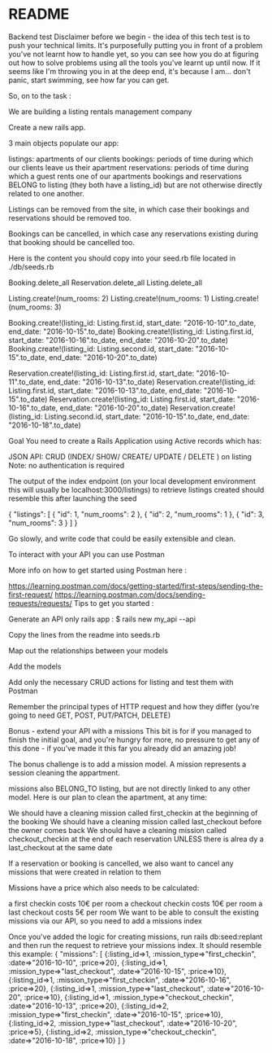 # README

Backend test Disclaimer before we begin - the idea of this tech test is to push your technical limits. It's purposefully putting you in front of a problem you've not learnt how to handle yet, so you can see how you do at figuring out how to solve problems using all the tools you've learnt up until now. If it seems like I'm throwing you in at the deep end, it's because I am... don't panic, start swimming, see how far you can get.

So, on to the task :

We are building a listing rentals management company

Create a new rails app.

3 main objects populate our app:

listings: apartments of our clients bookings: periods of time during which our clients leave us their apartment reservations: periods of time during which a guest rents one of our apartments bookings and reservations BELONG to listing (they both have a listing_id) but are not otherwise directly related to one another.

Listings can be removed from the site, in which case their bookings and reservations should be removed too.

Bookings can be cancelled, in which case any reservations existing during that booking should be cancelled too.

Here is the content you should copy into your seed.rb file located in ./db/seeds.rb

Booking.delete_all Reservation.delete_all Listing.delete_all

Listing.create!(num_rooms: 2) Listing.create!(num_rooms: 1) Listing.create!(num_rooms: 3)

Booking.create!(listing_id: Listing.first.id, start_date: "2016-10-10".to_date, end_date: "2016-10-15".to_date) Booking.create!(listing_id: Listing.first.id, start_date: "2016-10-16".to_date, end_date: "2016-10-20".to_date) Booking.create!(listing_id: Listing.second.id, start_date: "2016-10-15".to_date, end_date: "2016-10-20".to_date)

Reservation.create!(listing_id: Listing.first.id, start_date: "2016-10-11".to_date, end_date: "2016-10-13".to_date) Reservation.create!(listing_id: Listing.first.id, start_date: "2016-10-13".to_date, end_date: "2016-10-15".to_date) Reservation.create!(listing_id: Listing.first.id, start_date: "2016-10-16".to_date, end_date: "2016-10-20".to_date) Reservation.create!(listing_id: Listing.second.id, start_date: "2016-10-15".to_date, end_date: "2016-10-18".to_date)

Goal You need to create a Rails Application using Active records which has:

JSON API: CRUD (INDEX/ SH0W/ CREATE/ UPDATE / DELETE ) on listing Note: no authentication is required

The output of the index endpoint (on your local development environment this will usually be localhost:3000/listings) to retrieve listings created should resemble this after launching the seed

{ "listings": [ { "id": 1, "num_rooms": 2 }, { "id": 2, "num_rooms": 1 }, { "id": 3, "num_rooms": 3 } ] }

Go slowly, and write code that could be easily extensible and clean.

To interact with your API you can use Postman

More info on how to get started using Postman here :

https://learning.postman.com/docs/getting-started/first-steps/sending-the-first-request/ https://learning.postman.com/docs/sending-requests/requests/ Tips to get you started :

Generate an API only rails app : $ rails new my_api --api

Copy the lines from the readme into seeds.rb

Map out the relationships between your models

Add the models

Add only the necessary CRUD actions for listing and test them with Postman

Remember the principal types of HTTP request and how they differ (you're going to need GET, POST, PUT/PATCH, DELETE)

Bonus - extend your API with a missions This bit is for if you managed to finish the initial goal, and you're hungry for more, no pressure to get any of this done - if you've made it this far you already did an amazing job!

The bonus challenge is to add a mission model. A mission represents a session cleaning the appartment.

missions also BELONG_TO listing, but are not directly linked to any other model. Here is our plan to clean the apartment, at any time:

We should have a cleaning mission called first_checkin at the beginning of the booking We should have a cleaning mission called last_checkout before the owner comes back We should have a cleaning mission called checkout_checkin at the end of each reservation UNLESS there is alrea dy a last_checkout at the same date

If a reservation or booking is cancelled, we also want to cancel any missions that were created in relation to them

Missions have a price which also needs to be calculated:

a first checkin costs 10€ per room a checkout checkin costs 10€ per room a last checkout costs 5€ per room We want to be able to consult the existing missions via our API, so you need to add a missions index

Once you've added the logic for creating missions, run rails db:seed:replant and then run the request to retrieve your missions index. It should resemble this example: { "missions": [ {:listing_id=>1, :mission_type=>"first_checkin", :date=>"2016-10-10", :price=>20}, {:listing_id=>1, :mission_type=>"last_checkout", :date=>"2016-10-15", :price=>10}, {:listing_id=>1, :mission_type=>"first_checkin", :date=>"2016-10-16", :price=>20}, {:listing_id=>1, :mission_type=>"last_checkout", :date=>"2016-10-20", :price=>10}, {:listing_id=>1, :mission_type=>"checkout_checkin", :date=>"2016-10-13", :price=>20}, {:listing_id=>2, :mission_type=>"first_checkin", :date=>"2016-10-15", :price=>10}, {:listing_id=>2, :mission_type=>"last_checkout", :date=>"2016-10-20", :price=>5}, {:listing_id=>2, :mission_type=>"checkout_checkin", :date=>"2016-10-18", :price=>10} ] }

  

